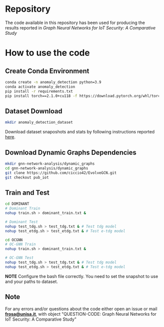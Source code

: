 # Repository
The code available in this repository has been used for producing the results reported in *Graph Neural Networks for IoT Security: A Comparative Study*

# How to use the code

## Create Conda Environment
```bash
conda create -n anomaly_detection python=3.9
conda activate anomaly_detection
pip install -r requirements.txt
pip install torch==2.1.0+cu118 -f https://download.pytorch.org/whl/torch_stable.html
```

## Dataset Download
```bash
mkdir anomaly_detection_dataset
```
Download dataset snaposhots and stats by following instructions reported [here](https://zenodo.org/records/15181384). </br>


## Download Dynamic Graphs Dependencies
```bash
mkdir gnn-network-analysis/dynamic_graphs
cd gnn-network-analysis/dynamic_graphs
git clone https://github.com/ciccio42/EvolveGCN.git
git checkout pub_iot
```

## Train and Test
```bash
cd DOMINANT
# Dominant Train
nohup train.sh > dominant_train.txt &

# Dominant Test
nohup test_tdg.sh > test_tdg.txt & # Test tdg model
nohup test_etdg.sh > test_etdg.txt & # Test e-tdg model
```

```bash
cd OCGNN
# OC-GNN Train
nohup train.sh > dominant_train.txt &

# OC-GNN Test
nohup test_tdg.sh > test_tdg.txt & # Test tdg model
nohup test_etdg.sh > test_etdg.txt & # Test e-tdg model
```


**NOTE** Configure the bash file correctly. You need to set the snapshot to use and your paths to dataset.

## Note
For any errors and/or questions about the code either open an issue or mail **frosa@unisa.it**, with object "QUESTION-CODE: Graph Neural Networks for IoT Security: A Comparative Study"


